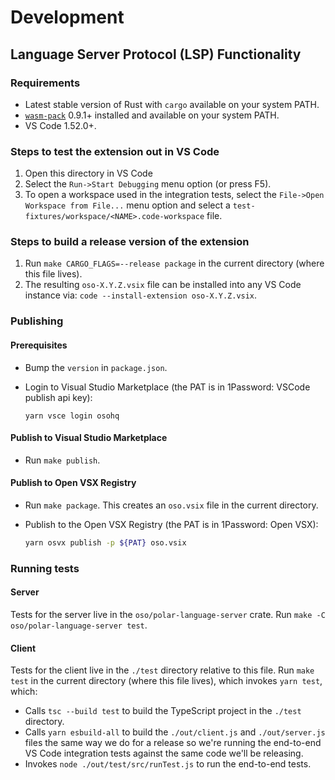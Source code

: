 # Development

## Language Server Protocol (LSP) Functionality

### Requirements

- Latest stable version of Rust with `cargo` available on your system PATH.
- [`wasm-pack`][wasm-pack] 0.9.1+ installed and available on your system PATH.
- VS Code 1.52.0+.

### Steps to test the extension out in VS Code

1. Open this directory in VS Code
2. Select the `Run->Start Debugging` menu option (or press  F5).
3. To open a workspace used in the integration tests, select the
   `File->Open Workspace from File...` menu option and select a
   `test-fixtures/workspace/<NAME>.code-workspace` file.

### Steps to build a release version of the extension

1. Run `make CARGO_FLAGS=--release package` in the current directory (where
   this file lives).
2. The resulting `oso-X.Y.Z.vsix` file can be installed into any VS Code
   instance via: `code --install-extension oso-X.Y.Z.vsix`.

### Publishing

#### Prerequisites

- Bump the `version` in `package.json`.
- Login to Visual Studio Marketplace (the PAT is in 1Password: VSCode publish
  api key):

   ```console
   yarn vsce login osohq
   ```

#### Publish to Visual Studio Marketplace

- Run `make publish`.

#### Publish to Open VSX Registry

- Run `make package`. This creates an `oso.vsix` file in the current directory.
- Publish to the Open VSX Registry (the PAT is in 1Password: Open VSX):

   ```bash
   yarn osvx publish -p ${PAT} oso.vsix
   ```

### Running tests

#### Server

Tests for the server live in the `oso/polar-language-server` crate. Run `make -C
oso/polar-language-server test`.

#### Client

Tests for the client live in the `./test` directory relative to this file. Run
`make test` in the current directory (where this file lives), which invokes
`yarn test`, which:

- Calls `tsc --build test` to build the TypeScript project in the `./test`
  directory.
- Calls `yarn esbuild-all` to build the `./out/client.js` and `./out/server.js`
  files the same way we do for a release so we're running the end-to-end VS
  Code integration tests against the same code we'll be releasing.
- Invokes `node ./out/test/src/runTest.js` to run the end-to-end tests.

[wasm-pack]: https://rustwasm.github.io/wasm-pack/installer/
